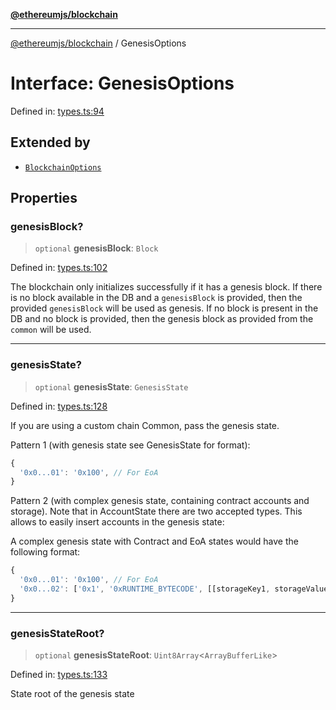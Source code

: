 [**@ethereumjs/blockchain**](../README.md)

***

[@ethereumjs/blockchain](../README.md) / GenesisOptions

# Interface: GenesisOptions

Defined in: [types.ts:94](https://github.com/ethereumjs/ethereumjs-monorepo/blob/master/packages/blockchain/src/types.ts#L94)

## Extended by

- [`BlockchainOptions`](BlockchainOptions.md)

## Properties

### genesisBlock?

> `optional` **genesisBlock**: `Block`

Defined in: [types.ts:102](https://github.com/ethereumjs/ethereumjs-monorepo/blob/master/packages/blockchain/src/types.ts#L102)

The blockchain only initializes successfully if it has a genesis block. If
there is no block available in the DB and a `genesisBlock` is provided,
then the provided `genesisBlock` will be used as genesis. If no block is
present in the DB and no block is provided, then the genesis block as
provided from the `common` will be used.

***

### genesisState?

> `optional` **genesisState**: `GenesisState`

Defined in: [types.ts:128](https://github.com/ethereumjs/ethereumjs-monorepo/blob/master/packages/blockchain/src/types.ts#L128)

If you are using a custom chain Common, pass the genesis state.

Pattern 1 (with genesis state see GenesisState for format):

```javascript
{
  '0x0...01': '0x100', // For EoA
}
```

Pattern 2 (with complex genesis state, containing contract accounts and storage).
Note that in AccountState there are two
accepted types. This allows to easily insert accounts in the genesis state:

A complex genesis state with Contract and EoA states would have the following format:

```javascript
{
  '0x0...01': '0x100', // For EoA
  '0x0...02': ['0x1', '0xRUNTIME_BYTECODE', [[storageKey1, storageValue1], [storageKey2, storageValue2]]] // For contracts
}
```

***

### genesisStateRoot?

> `optional` **genesisStateRoot**: `Uint8Array`\<`ArrayBufferLike`\>

Defined in: [types.ts:133](https://github.com/ethereumjs/ethereumjs-monorepo/blob/master/packages/blockchain/src/types.ts#L133)

State root of the genesis state
